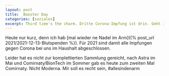 ```yaml
---
layout: post
title:  Booster Day
categories: [soziales]
excerpt: Third time's the charm. Dritte Corona-Impfung ist drin. Geht impfen!
---
```


Heute nur kurz, denn ich hab [mal wieder ne Nadel im Arm]({% post_url 2021/2021-12-13-Blutspenden %}). Für 2021 sind damit alle Impfungen gegen Corona bei uns im Haushalt abgeschlossen.

Leider hat es nicht zur komplettierten Sammlung gereicht, nach Astra im Mai und Comirnaty/BionTech im Sommer gab es heute zum zweiten Mal Comirnaty. Nicht Moderna. Mir soll es recht sein, #allesindenarm
